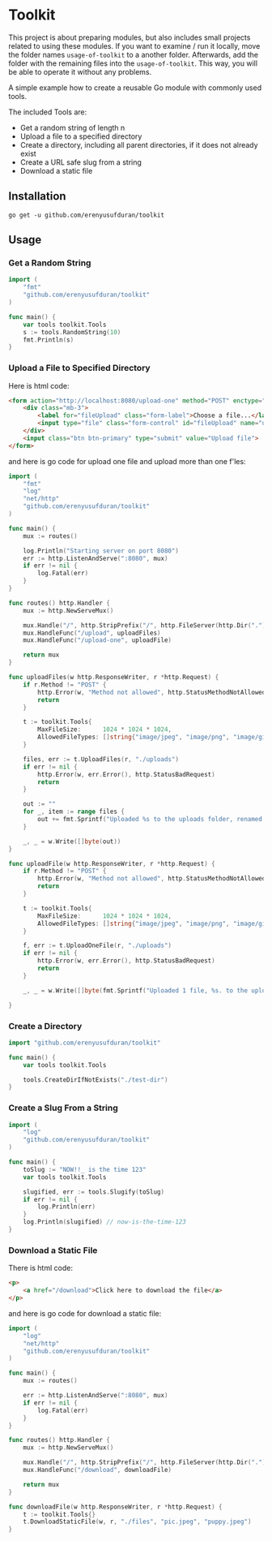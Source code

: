 # Toolkit

This project is about preparing modules, but also includes small projects related to using these modules. If you want to examine / run it locally, move the folder names `usage-of-toolkit` to a another folder. Afterwards, add the folder with the remaining files into the `usage-of-toolkit`. This way, you will be able to operate it without any problems.

A simple example how to create a reusable Go module with commonly used tools.

The included Tools are:

- Get a random string of length n
- Upload a file to a specified directory
- Create a directory, including all parent directories, if it does not already exist
- Create a URL safe slug from a string
- Download a static file


## Installation

```
go get -u github.com/erenyusufduran/toolkit
```

## Usage

### Get a Random String

```go
import (
	"fmt"
	"github.com/erenyusufduran/toolkit"
)

func main() {
	var tools toolkit.Tools
	s := tools.RandomString(10)
	fmt.Println(s)
}
```

### Upload a File to Specified Directory

Here is html code:

```html
<form action="http://localhost:8080/upload-one" method="POST" enctype="multipart/form-data">
    <div class="mb-3">
        <label for="fileUpload" class="form-label">Choose a file...</label>
        <input type="file" class="form-control" id="fileUpload" name="uploaded">
    </div>
    <input class="btn btn-primary" type="submit" value="Upload file">
</form>
```

and here is go code for upload one file and upload more than one f'les:

```go
import (
	"fmt"
	"log"
	"net/http"
	"github.com/erenyusufduran/toolkit"
)

func main() {
	mux := routes()

	log.Println("Starting server on port 8080")
	err := http.ListenAndServe(":8080", mux)
	if err != nil {
		log.Fatal(err)
	}
}

func routes() http.Handler {
	mux := http.NewServeMux()

	mux.Handle("/", http.StripPrefix("/", http.FileServer(http.Dir("."))))
	mux.HandleFunc("/upload", uploadFiles)
	mux.HandleFunc("/upload-one", uploadFile)

	return mux
}

func uploadFiles(w http.ResponseWriter, r *http.Request) {
	if r.Method != "POST" {
		http.Error(w, "Method not allowed", http.StatusMethodNotAllowed)
		return
	}

	t := toolkit.Tools{
		MaxFileSize:      1024 * 1024 * 1024,
		AllowedFileTypes: []string{"image/jpeg", "image/png", "image/gif"},
	}

	files, err := t.UploadFiles(r, "./uploads")
	if err != nil {
		http.Error(w, err.Error(), http.StatusBadRequest)
		return
	}

	out := ""
	for _, item := range files {
		out += fmt.Sprintf("Uploaded %s to the uploads folder, renamed to %s\n", item.OriginalFileName, item.NewFileName)
	}

	_, _ = w.Write([]byte(out))
}

func uploadFile(w http.ResponseWriter, r *http.Request) {
	if r.Method != "POST" {
		http.Error(w, "Method not allowed", http.StatusMethodNotAllowed)
		return
	}

	t := toolkit.Tools{
		MaxFileSize:      1024 * 1024 * 1024,
		AllowedFileTypes: []string{"image/jpeg", "image/png", "image/gif"},
	}

	f, err := t.UploadOneFile(r, "./uploads")
	if err != nil {
		http.Error(w, err.Error(), http.StatusBadRequest)
		return
	}

	_, _ = w.Write([]byte(fmt.Sprintf("Uploaded 1 file, %s. to the uploads folder", f.OriginalFileName)))

}
```


### Create a Directory

```go
import "github.com/erenyusufduran/toolkit"

func main() {
	var tools toolkit.Tools

	tools.CreateDirIfNotExists("./test-dir")
}
```

### Create a Slug From a String

```go
import (
	"log"
	"github.com/erenyusufduran/toolkit"
)

func main() {
	toSlug := "NOW!!_ is the time 123"
	var tools toolkit.Tools

	slugified, err := tools.Slugify(toSlug)
	if err != nil {
		log.Println(err)
	}
	log.Println(slugified) // now-is-the-time-123
}
```

### Download a Static File

There is html code:

```html
<p>
    <a href="/download">Click here to download the file</a>
</p>
```

and here is go code for download a static file:

```go
import (
	"log"
	"net/http"
	"github.com/erenyusufduran/toolkit"
)

func main() {
	mux := routes()

	err := http.ListenAndServe(":8080", mux)
	if err != nil {
		log.Fatal(err)
	}
}

func routes() http.Handler {
	mux := http.NewServeMux()

	mux.Handle("/", http.StripPrefix("/", http.FileServer(http.Dir("."))))
	mux.HandleFunc("/download", downloadFile)

	return mux
}

func downloadFile(w http.ResponseWriter, r *http.Request) {
	t := toolkit.Tools{}
	t.DownloadStaticFile(w, r, "./files", "pic.jpeg", "puppy.jpeg")
}
```